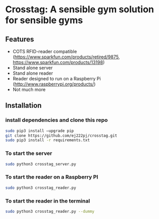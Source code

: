 Crosstag: A sensible gym solution for sensible gyms
=========================

Features
----------

- COTS RFID-reader compatible (https://www.sparkfun.com/products/retired/9875, https://www.sparkfun.com/products/13198)
- Stand alone server
- Stand alone reader
- Reader designed to run on a Raspberry Pi (http://www.raspberrypi.org/products/)
- Not much more

Installation
------------
### install dependencies and clone this repo
```sh
sudo pip3 install —upgrade pip
git clone https://github.com/ej222pj/crosstag.git
sudo pip3 install -r requirements.txt 
```
### To start the server
```sh
sudo python3 crosstag_server.py
```
### To start the reader on a Raspberry PI
```sh
sudo python3 crosstag_reader.py
```
### To start the reader in the terminal
```sh
sudo python3 crosstag_reader.py --dummy
```
